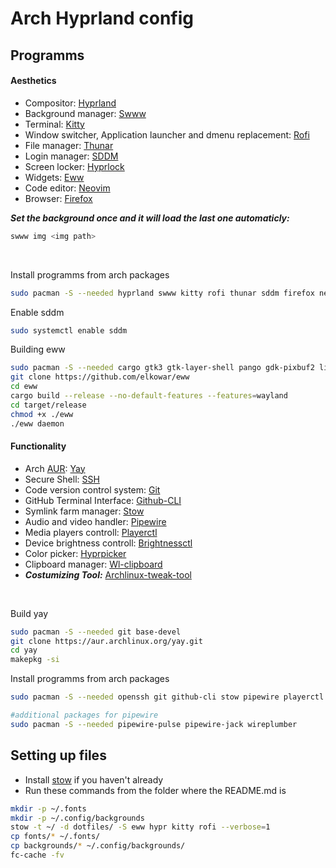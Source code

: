 # Arch Hyprland config

## Programms

#### Aesthetics
- Compositor: [Hyprland](https://hyprland.org/)
- Background manager: [Swww](https://github.com/GhostNaN/mpvpaper)
- Terminal: [Kitty](https://github.com/kovidgoyal/kitty)
- Window switcher, Application launcher and dmenu replacement: [Rofi](https://github.com/davatorium/rofi)
- File manager: [Thunar](https://github.com/xfce-mirror/thunar)
- Login manager: [SDDM](https://github.com/sddm/sddm)
- Screen locker: [Hyprlock](https://github.com/hyprwm/hyprlock)
- Widgets: [Eww](https://github.com/elkowar/eww?tab=readme-ov-file)
- Code editor: [Neovim](https://github.com/neovim/neovim)
- Browser: [Firefox](https://wiki.archlinux.org/title/Firefox)

***Set the background once and it will load the last one automaticly:***
```bash
swww img <img path>
```
<br>

Install programms from arch packages
```bash
sudo pacman -S --needed hyprland swww kitty rofi thunar sddm firefox neovim neofetch hyprlock
```

Enable sddm
```bash
sudo systemctl enable sddm
```

<!-- Install programms from arch AUR(first get [Yay](https://wiki.archlinux.org/title/Arch_User_Repository))
```bash
yay -S
``` -->

Building eww
```bash
sudo pacman -S --needed cargo gtk3 gtk-layer-shell pango gdk-pixbuf2 libdbusmenu-gtk3 cairo glib2 gcc-libs glibc
git clone https://github.com/elkowar/eww
cd eww
cargo build --release --no-default-features --features=wayland
cd target/release
chmod +x ./eww
./eww daemon
```

#### Functionality
- Arch [AUR](https://wiki.archlinux.org/title/Arch_User_Repository): [Yay](https://github.com/Jguer/yay)
- Secure Shell: [SSH](https://wiki.archlinux.org/title/OpenSSH)
- Code version control system: [Git](https://wiki.archlinux.org/title/Git)
- GitHub Terminal Interface: [Github-CLI](https://github.com/cli/cli#installation)
- Symlink farm manager: [Stow](https://github.com/aspiers/stow)
- Audio and video handler: [Pipewire](https://github.com/PipeWire/pipewire)
- Media players controll: [Playerctl](https://github.com/altdesktop/playerctl)
- Device brightness controll: [Brightnessctl](https://github.com/Hummer12007/brightnessctl)
- Color picker: [Hyprpicker](https://github.com/hyprwm/hyprpicker)
- Clipboard manager: [Wl-clipboard](https://github.com/bugaevc/wl-clipboard)
- ***Costumizing Tool:*** [Archlinux-tweak-tool](https://github.com/arcolinux/archlinux-tweak-tool)

<br>

Build yay
```bash
sudo pacman -S --needed git base-devel
git clone https://aur.archlinux.org/yay.git
cd yay
makepkg -si
```

Install programms from arch packages
```bash
sudo pacman -S --needed openssh git github-cli stow pipewire playerctl brightnessctl hyprpicker wl-clipboard

#additional packages for pipewire
sudo pacman -S --needed pipewire-pulse pipewire-jack wireplumber
```

## Setting up files
- Install [stow](https://github.com/aspiers/stow) if you haven't already
- Run these commands from the folder where the README.md is
```bash
mkdir -p ~/.fonts
mkdir -p ~/.config/backgrounds
stow -t ~/ -d dotfiles/ -S eww hypr kitty rofi --verbose=1
cp fonts/* ~/.fonts/
cp backgrounds/* ~/.config/backgrounds/
fc-cache -fv
```